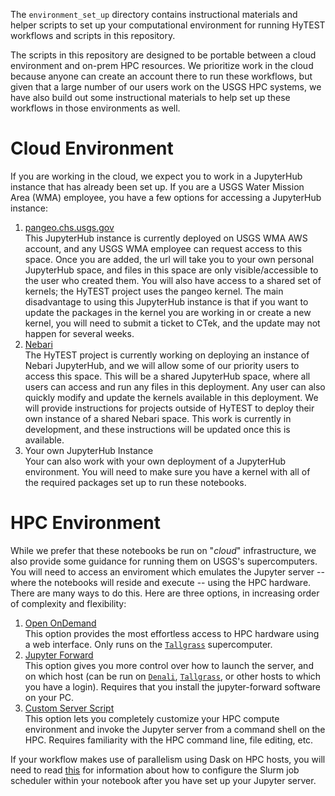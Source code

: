 The `environment_set_up` directory contains instructional materials and helper scripts to set up your computational environment for running HyTEST workflows and scripts in this repository.

The scripts in this repository are designed to be portable between a cloud environment and on-prem HPC resources. We prioritize work in the cloud because anyone can create an account there to run these workflows, but given that a large number of our users work on the USGS HPC systems, we have also build out some instructional materials to help set up these workflows in those environments as well.

# Cloud Environment

If you are working in the cloud, we expect you to work in a JupyterHub instance that has already been set up. If you are a USGS Water Mission Area (WMA) employee, you have a few options for accessing a JupyterHub instance:
1) [pangeo.chs.usgs.gov](./QuickStart-Cloud-pangeo.chs.usgs.gov.md)<br>
   This JupyterHub instance is currently deployed on USGS WMA AWS account, and any USGS WMA employee can request access to this space. Once you are added, the url will take you to your own personal JupyterHub space, and files in this space are only visible/accessible to the user who created them. You will also have access to a shared set of kernels; the HyTEST project uses the pangeo kernel. The main disadvantage to using this JupyterHub instance is that if you want to update the packages in the kernel you are working in or create a new kernel, you will need to submit a ticket to CTek, and the update may not happen for several weeks.
2) [Nebari](./QuickStart-Cloud-Nebari.md)<br>
   The HyTEST project is currently working on deploying an instance of Nebari JupyterHub, and we will allow some of our priority users to access this space. This will be a shared JupyterHub space, where all users can access and run any files in this deployment. Any user can also quickly modify and update the kernels available in this deployment. We will provide instructions for projects outside of HyTEST to deploy their own instance of a shared Nebari space. This work is currently in development, and these instructions will be updated once this is available.
3) Your own JupyterHub Instance<br>
   Your can also work with your own deployment of a JupyterHub environment. You will need to make sure you have a kernel with all of the required packages set up to run these notebooks.


# HPC Environment

While we prefer that these notebooks be run on "_cloud_" infrastructure, we also provide some guidance for running them on USGS's supercomputers. You will need to access an enviroment which emulates the Jupyter server -- where the notebooks will reside and execute -- using the HPC hardware. There are many ways to do this. Here are three options, in increasing order of complexity and flexibility:

1) [Open OnDemand](./OpenOnDemand.md)<br>
   This option provides the most effortless access to HPC hardware using a web interface. Only runs on the [`Tallgrass`](https://hpcportal.cr.usgs.gov/hpc-user-docs/supercomputers/tallgrass.html) supercomputer.
2) [Jupyter Forward](./JupyterForward.md)<br>
   This option gives you more control over how to launch the server, and on which host (can be
   run on [`Denali`](https://hpcportal.cr.usgs.gov/hpc-user-docs/supercomputers/denali.html), [`Tallgrass`](https://hpcportal.cr.usgs.gov/hpc-user-docs/supercomputers/tallgrass.html), or other hosts to which you have a login).  Requires that you
   install the jupyter-forward software on your PC.
3) [Custom Server Script](./StartScript.md)<br>
   This option lets you completely customize your HPC compute environment and invoke the Jupyter
   server from a command shell on the HPC. Requires familiarity with the HPC command line, file
   editing, etc.

If your workflow makes use of parallelism using Dask on HPC hosts, you will need to read [this](./tallgrass_dask-jobqueue.md)
for information about how to configure the Slurm job scheduler within your notebook after you have set up your Jupyter server.